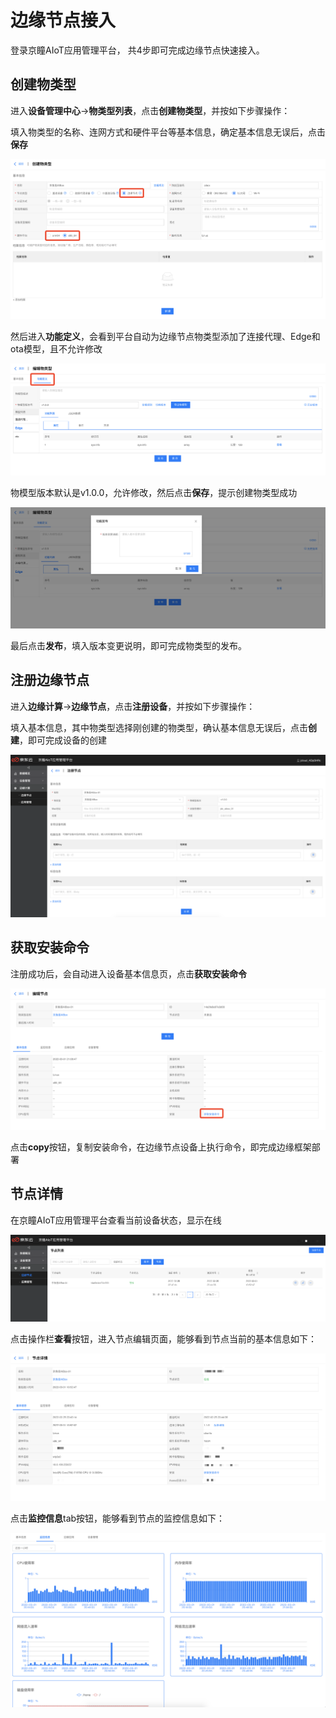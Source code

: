 # 边缘节点接入

登录京瞳AIoT应用管理平台， 共4步即可完成边缘节点快速接入。

## 创建物类型

进入**设备管理中心**->**物类型列表**，点击**创建物类型**，并按如下步骤操作：

填入物类型的名称、连网方式和硬件平台等基本信息，确定基本信息无误后，点击**保存**

![创建物类型](../../../../image/IoT/AIoT-CV/Best-Practices/Device-Access/Create-Thing-Type.png)

然后进入**功能定义**，会看到平台自动为边缘节点物类型添加了连接代理、Edge和ota模型，且不允许修改

![功能定义](../../../../image/IoT/AIoT-CV/Best-Practices/Device-Access/Feature-Define.png)

物模型版本默认是v1.0.0，允许修改，然后点击**保存**，提示创建物类型成功

![发布物类型](../../../../image/IoT/AIoT-CV/Best-Practices/Device-Access/Publish-Thing-Type.png)

最后点击**发布**，填入版本变更说明，即可完成物类型的发布。


## 注册边缘节点

进入**边缘计算**->**边缘节点**，点击**注册设备**，并按如下步骤操作：

填入基本信息，其中物类型选择刚创建的物类型，确认基本信息无误后，点击**创建**，即可完成设备的创建

![注册边缘节点](../../../../image/IoT/AIoT-CV/Best-Practices/Device-Access/Create-Node.png)

## 获取安装命令

注册成功后，会自动进入设备基本信息页，点击**获取安装命令**

![获取安装命令](../../../../image/IoT/AIoT-CV/Best-Practices/Device-Access/Generate-Install-Command.png)

点击**copy**按钮，复制安装命令，在边缘节点设备上执行命令，即完成边缘框架部署

## 节点详情

在京瞳AIoT应用管理平台查看当前设备状态，显示在线

![节点状态](../../../../image/IoT/AIoT-CV/Best-Practices/Device-Access/Node-Online.png)

点击操作栏**查看**按钮，进入节点编辑页面，能够看到节点当前的基本信息如下：

![节点基本信息](../../../../image/IoT/AIoT-CV/Best-Practices/Device-Access/Node-Info.png)

点击**监控信息**tab按钮，能够看到节点的监控信息如下：

![节点监控信息](../../../../image/IoT/AIoT-CV/Best-Practices/Device-Access/Monitoring-Info.png)


